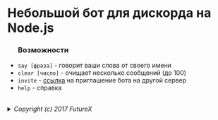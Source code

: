 # Небольшой бот для дискорда на Node.js

<ul><h3><b>Возможности</b></h3>
    <li><code>say [фраза]</code> - говорит ваши слова от своего имени</li>
    <li><code>clear [число]</code> - очищает несколько сообщений (до 100)</li>
    <li><code>invite</code> - <a href = "https://discordapp.com/oauth2/authorize?&client_id=369437586780848128&scope=bot&permissions=8">ссылка</a> на приглашение бота на другой сервер</li>
    <li><code>help</code> - справка</li>
</ul>
<br>

<details>
      <summary><em>Copyright (c) 2017 FutureX</em></summary>
      <p>При помощи команды <code>chat [фраза]</code> можно пообщаться с ботом. Однако фразу бот понимает только на английском...</p>
</details>
